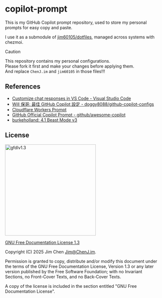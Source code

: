# copilot-prompt

This is my GitHub Copilot prompt repository, used to store my personal prompts for easy copy and paste.

I use it as a submodule of [jim60105/dotfiles](https://github.com/jim60105/dotfiles), managed across systems with chezmoi.

> [!CAUTION]  
> This repository contains my personal configurations.  
> Please fork it first and make your changes before applying them.  
> And replace `ChenJ.im` and `jim60105` in those files!!!

## References

- [Customize chat responses in VS Code - Visual Studio Code](https://code.visualstudio.com/docs/copilot/copilot-customization)
- [Will 保哥: 最佳 GitHub Copilot 設定 - doggy8088/github-copilot-configs](https://github.com/doggy8088/github-copilot-configs)
- [Cloudflare Workers Prompt](https://developers.cloudflare.com/workers/prompt.txt)
- [GitHub Official Copilot Prompt - github/awesome-copilot](https://github.com/github/awesome-copilot)
- [burkeholland: 4.1 Beast Mode v3](https://gist.github.com/burkeholland/88af0249c4b6aff3820bf37898c8bacf)

## License

<img src="https://github.com/user-attachments/assets/b3f68e49-004b-42e5-8bbe-1c85c1e0a77f" alt="gfdlv1.3" width="300" />

[GNU Free Documentation License 1.3](/LICENSE)

Copyright (C) 2025 Jim Chen <Jim@ChenJ.im>.

Permission is granted to copy, distribute and/or modify this document under the terms of the GNU Free Documentation License, Version 1.3 or any later version published by the Free Software Foundation; with no Invariant Sections, no Front-Cover Texts, and no Back-Cover Texts.

A copy of the license is included in the section entitled "GNU Free Documentation License".
